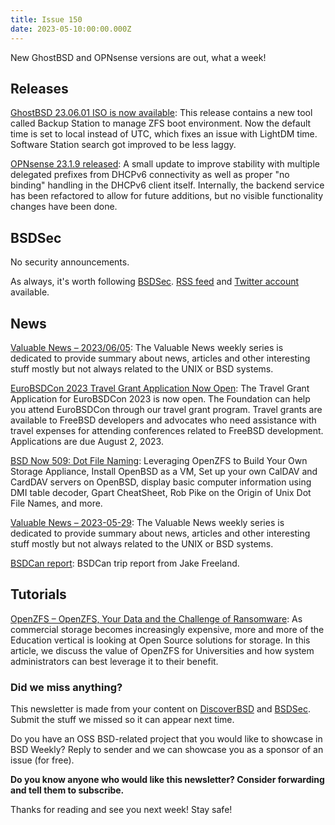 ```yaml
---
title: Issue 150
date: 2023-05-10:00:00.000Z
---
```


New GhostBSD and OPNsense versions are out, what a week!

<!-- more -->

## Releases

[GhostBSD 23.06.01 ISO is now available](https://ghostbsd.org/23.06.01_iso_is_now_available?utm_source=bsdweekly): This release contains a new tool called Backup Station to manage ZFS boot environment. Now the default time is set to local instead of UTC, which fixes an issue with LightDM time. Software Station search got improved to be less laggy.

[OPNsense 23.1.9 released](https://forum.opnsense.org/index.php?topic=34282.0&utm_source=bsdweekly): A small update to improve stability with multiple delegated prefixes from DHCPv6 connectivity as well as proper "no binding" handling in the DHCPv6 client itself. Internally, the backend service has been refactored to allow for future additions, but no visible functionality changes have been done.

## BSDSec

No security announcements.

As always, it's worth following [BSDSec](https://bsdsec.net). [RSS feed](https://bsdsec.net/articles.atom) and [Twitter account](https://twitter.com/bsdsec) available.

## News

[Valuable News – 2023/06/05](https://vermaden.wordpress.com/2023/06/05/valuable-news-2023-06-05/?utm_source=bsdweekly): The Valuable News weekly series is dedicated to provide summary about news, articles and other interesting stuff mostly but not always related to the UNIX or BSD systems.

[EuroBSDCon 2023 Travel Grant Application Now Open](https://freebsdfoundation.org/blog/eurobsdcon-2023-travel-grant-application-now-open/?utm_source=bsdweekly): The Travel Grant Application for EuroBSDCon 2023 is now open. The Foundation can help you attend EuroBSDCon through our travel grant program. Travel grants are available to FreeBSD developers and advocates who need assistance with travel expenses for attending conferences related to FreeBSD development. Applications are due August 2, 2023.

[BSD Now 509: Dot File Naming](https://www.bsdnow.tv/509?utm_source=bsdweekly): Leveraging OpenZFS to Build Your Own Storage Appliance, Install OpenBSD as a VM, Set up your own CalDAV and CardDAV servers on OpenBSD, display basic computer information using DMI table decoder, Gpart CheatSheet, Rob Pike on the Origin of Unix Dot File Names, and more.

[Valuable News – 2023-05-29](https://vermaden.wordpress.com/2023/05/29/valuable-news-2023-05-29/?utm_source=bsdweekly): The Valuable News weekly series is dedicated to provide summary about news, articles and other interesting stuff mostly but not always related to the UNIX or BSD systems.

[BSDCan report](https://freebsdfoundation.org/blog/bsdcan-2023-trip-report-jake-freeland/?utm_source=bsdweekly): BSDCan trip report from Jake Freeland.

## Tutorials

[OpenZFS – OpenZFS, Your Data and the Challenge of Ransomware](https://klarasystems.com/articles/openzfs-openzfs-your-data-and-the-challenge-of-ransomware/?utm_source=bsdweekly): As commercial storage becomes increasingly expensive, more and more of the Education vertical is looking at Open Source solutions for storage. In this article, we discuss the value of OpenZFS for Universities and how system administrators can best leverage it to their benefit.

### Did we miss anything?

This newsletter is made from your content on [DiscoverBSD](https://discoverbsd.com) and [BSDSec](https://bsdsec.net). Submit the stuff we missed so it can appear next time.

Do you have an OSS BSD-related project that you would like to showcase in BSD Weekly? Reply to sender and we can showcase you as a sponsor of an issue (for free).

**Do you know anyone who would like this newsletter? Consider forwarding and tell them to subscribe.**

Thanks for reading and see you next week! Stay safe!
